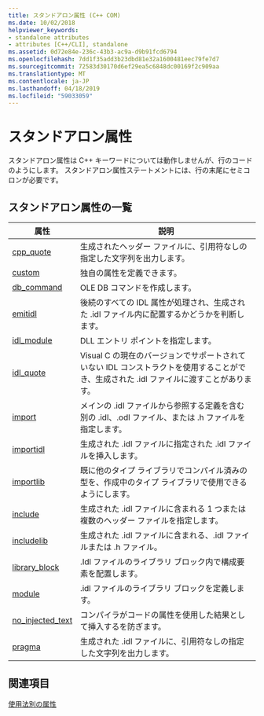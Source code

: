 ```yaml
---
title: スタンドアロン属性 (C++ COM)
ms.date: 10/02/2018
helpviewer_keywords:
- standalone attributes
- attributes [C++/CLI], standalone
ms.assetid: 0d72e84e-236c-43b3-ac9a-d9b91fcd6794
ms.openlocfilehash: 7dd1f35add3b23dbd81e32a1600481eec79fe7d7
ms.sourcegitcommit: 72583d30170d6ef29ea5c6848dc00169f2c909aa
ms.translationtype: MT
ms.contentlocale: ja-JP
ms.lasthandoff: 04/18/2019
ms.locfileid: "59033059"
---
```

# <a name="stand-alone-attributes"></a>スタンドアロン属性

スタンドアロン属性は C++ キーワードについては動作しませんが、行のコードのようにします。 スタンドアロン属性ステートメントには、行の末尾にセミコロンが必要です。

## <a name="stand-alone-attribute-list"></a>スタンドアロン属性の一覧

|属性|説明|
|---------------|-----------------|
|[cpp_quote](cpp-quote.md)|生成されたヘッダー ファイルに、引用符なしの指定した文字列を出力します。|
|[custom](custom-cpp.md)|独自の属性を定義できます。|
|[db_command](db-command.md)|OLE DB コマンドを作成します。|
|[emitidl](emitidl.md)|後続のすべての IDL 属性が処理され、生成された .idl ファイル内に配置するかどうかを判断します。|
|[idl_module](idl-module.md)|DLL エントリ ポイントを指定します。|
|[idl_quote](idl-quote.md)|Visual C の現在のバージョンでサポートされていない IDL コンストラクトを使用することができ、生成された .idl ファイルに渡すことがあります。|
|[import](import.md)|メインの .idl ファイルから参照する定義を含む別の .idl、.odl ファイル、または .h ファイルを指定します。|
|[importidl](importidl.md)|生成された .idl ファイルに指定された .idl ファイルを挿入します。|
|[importlib](importlib.md)|既に他のタイプ ライブラリでコンパイル済みの型を、作成中のタイプ ライブラリで使用できるようにします。|
|[include](include-cpp.md)|生成された .idl ファイルに含まれる 1 つまたは複数のヘッダー ファイルを指定します。|
|[includelib](includelib-cpp.md)|生成された .idl ファイルに含まれる、.idl ファイルまたは .h ファイル。|
|[library_block](library-block.md)|.Idl ファイルのライブラリ ブロック内で構成要素を配置します。|
|[module](module-cpp.md)|.idl ファイルのライブラリ ブロックを定義します。|
|[no_injected_text](no-injected-text.md)|コンパイラがコードの属性を使用した結果として挿入するを防ぎます。|
|[pragma](pragma.md)|生成された .idl ファイルに、引用符なしの指定した文字列を出力します。|

## <a name="see-also"></a>関連項目

[使用法別の属性](attributes-by-usage.md)